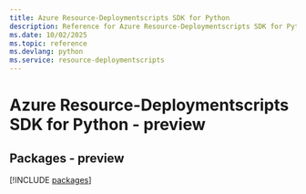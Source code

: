 ```yaml
---
title: Azure Resource-Deploymentscripts SDK for Python
description: Reference for Azure Resource-Deploymentscripts SDK for Python
ms.date: 10/02/2025
ms.topic: reference
ms.devlang: python
ms.service: resource-deploymentscripts
---
```

# Azure Resource-Deploymentscripts SDK for Python - preview
## Packages - preview
[!INCLUDE [packages](resource-deploymentscripts-index.md)]